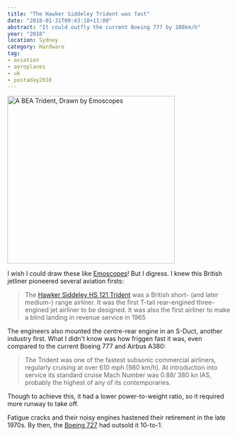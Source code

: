 ```yaml
---
title: "The Hawker Siddeley Trident was fast"
date: "2018-01-31T09:43:18+11:00"
abstract: "It could outfly the current Boeing 777 by 100km/h"
year: "2018"
location: Sydney
category: Hardware
tag:
- aviation
- aeroplanes
- uk
- postaday2018
---
```

<p><img src="https://rubenerd.com/files/2018/trident@1x.png" srcset="https://rubenerd.com/files/2018/trident@1x.png 1x, https://rubenerd.com/files/2018/trident@2x.png 2x" alt="A BEA Trident, Drawn by Emoscopes" style="width:378px" /></p>

I wish I could draw these like [Emoscopes]! But I digress. I knew this British jetliner pioneered several aviation firsts:

> The [Hawker Siddeley HS 121 Trident] was a British short- (and later medium-) range airliner. It was the first T-tail rear-engined three-engined jet airliner to be designed. It was also the first airliner to make a blind landing in revenue service in 1965

The engineers also mounted the centre-rear engine in an S-Duct, another industry first. What I didn't know was how friggen fast it was, even compared to the current Boeing 777 and Airbus A380:

> The Trident was one of the fastest subsonic commercial airliners, regularly cruising at over 610 mph (980 km/h). At introduction into service its standard cruise Mach Number was 0.88/ 380 kn IAS, probably the highest of any of its contemporaries.

Though to achieve this, it had a lower power-to-weight ratio, so it required more runway to take off.

Fatigue cracks and their noisy engines hastened their retirement in the late 1970s. By then, the [Boeing 727] had outsold it 10-to-1.

[Hawker Siddeley HS 121 Trident]: https://en.wikipedia.org/wiki/Hawker_Siddeley_Trident
[Boeing 727]: https://rubenerd.com/the-boeing-727-prototype/
[Emoscopes]: https://commons.wikimedia.org/wiki/File:Hawker_Siddeley_Trident.png

